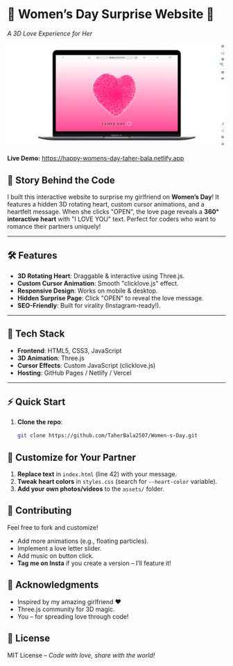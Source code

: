 # 💖 Women’s Day Surprise Website 🚀  
*A 3D Love Experience for Her*  

![Preview](./img/output.png) <!-- Add a GIF/video preview here -->

**Live Demo:** [https://happy-womens-day-taher-bala.netlify.app
](https://happy-womens-day-taher-bala.netlify.app
) <!-- Add your hosted link here -->  

## 🌟 Story Behind the Code  
I built this interactive website to surprise my girlfriend on **Women’s Day**! It features a hidden 3D rotating heart, custom cursor animations, and a heartfelt message. When she clicks "OPEN", the love page reveals a **360° interactive heart** with "I LOVE YOU" text. Perfect for coders who want to romance their partners uniquely!  

---

## 🛠️ Features  
- **3D Rotating Heart**: Draggable & interactive using Three.js.  
- **Custom Cursor Animation**: Smooth "clicklove.js" effect.  
- **Responsive Design**: Works on mobile & desktop.  
- **Hidden Surprise Page**: Click "OPEN" to reveal the love message.  
- **SEO-Friendly**: Built for virality (Instagram-ready!).  

---

## 🚀 Tech Stack  
- **Frontend**: HTML5, CSS3, JavaScript  
- **3D Animation**: Three.js  
- **Cursor Effects**: Custom JavaScript (clicklove.js)  
- **Hosting**: GitHub Pages / Netlify / Vercel  

---

## ⚡ Quick Start  
1. **Clone the repo**:  
   ```bash  
   git clone https://github.com/TaherBala2507/Women-s-Day.git 

## 🌈 Customize for Your Partner  
1. **Replace text** in `index.html` (line 42) with your message.  
2. **Tweak heart colors** in `styles.css` (search for `--heart-color` variable).  
3. **Add your own photos/videos** to the `assets/` folder.  

## 🤝 Contributing  
Feel free to fork and customize!  
- Add more animations (e.g., floating particles).  
- Implement a love letter slider.  
- Add music on button click.  
- **Tag me on Insta** if you create a version – I’ll feature it!  

## 💌 Acknowledgments  
- Inspired by my amazing girlfriend ❤️  
- Three.js community for 3D magic.  
- You – for spreading love through code!  

## 📄 License  
MIT License – *Code with love, share with the world!*  